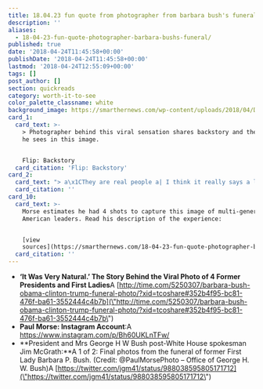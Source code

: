 ```yaml
---
title: 18.04.23 fun quote from photographer from barbara bush's funeral
description: ''
aliases:
  - 18-04-23-fun-quote-photographer-barbara-bushs-funeral/
published: true
date: '2018-04-24T11:45:58+00:00'
publishDate: '2018-04-24T11:45:58+00:00'
lastmod: '2018-04-24T12:55:09+00:00'
tags: []
post_author: []
section: quickreads
category: worth-it-to-see
color_palette_classname: white
background_image: https://smarthernews.com/wp-content/uploads/2018/04/DbY248lV0AY_LZz.jpg
card_1:
  card_text: >-
    > Photographer behind this viral sensation shares backstory and the message
    he sees in this image.


    Flip: Backstory
  card_citation: 'Flip: Backstory'
card_2:
  card_text: "> a\x1CThey are real people a| I think it really says a lot about the kinship that this very select group of people has for each other. Theya\x19ve all served. Ita\x19s not so much about the politics at that time. Ita\x19s about honoring a very select member of that club.a\x1D\n> \n> Photographer Paul Morse to Time magazine. Morse worked for George W. Bush in the White House but has gone on to work with both the Clintons, Bushes and beyond."
  card_citation: ''
card_10:
  card_text: >-
    Morse estimates he had 4 shots to capture this image of multi-generations of
    American leaders. Read his description of the experience:


    [view
    sources](https://smarthernews.com/18-04-23-fun-quote-photographer-barbara-bushs-funeral/)
  card_citation: ''
---
```

*   **‘It Was Very Natural.’ The Story Behind the Viral Photo of 4 Former Presidents and First Ladies**A [http://time.com/5250307/barbara-bush-obama-clinton-trump-funeral-photo/?xid=tcoshare#352b4f95-bc81-476f-ba61-3552444c4b7b](\"http://time.com/5250307/barbara-bush-obama-clinton-trump-funeral-photo/?xid=tcoshare#352b4f95-bc81-476f-ba61-3552444c4b7b\")
*   **Paul Morse: Instagram Account**:A https://www.instagram.com/p/Bh60UKLnTFw/
*   **President and Mrs George H W Bush post-White House spokesman Jim McGrath:**A 1 of 2: Final photos from the funeral of former First Lady Barbara P. Bush. (Credit: @PaulMorsePhoto – Office of George H. W. Bush)A [https://twitter.com/jgm41/status/988038595805171712](\"https://twitter.com/jgm41/status/988038595805171712\")